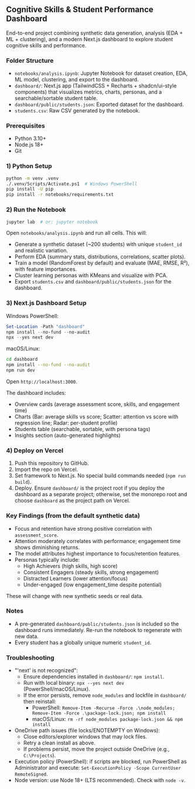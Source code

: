 ## Cognitive Skills & Student Performance Dashboard

End-to-end project combining synthetic data generation, analysis (EDA + ML + clustering), and a modern Next.js dashboard to explore student cognitive skills and performance.

### Folder Structure
- `notebooks/analysis.ipynb`: Jupyter Notebook for dataset creation, EDA, ML model, clustering, and export to the dashboard.
- `dashboard/`: Next.js app (TailwindCSS + Recharts + shadcn/ui-style components) that visualizes metrics, charts, personas, and a searchable/sortable student table.
- `dashboard/public/students.json`: Exported dataset for the dashboard.
- `students.csv`: Raw CSV generated by the notebook.

### Prerequisites
- Python 3.10+
- Node.js 18+
- Git

### 1) Python Setup
```bash
python -m venv .venv
./.venv/Scripts/Activate.ps1  # Windows PowerShell
pip install -U pip
pip install -r notebooks/requirements.txt
```

### 2) Run the Notebook
```bash
jupyter lab  # or: jupyter notebook
```
Open `notebooks/analysis.ipynb` and run all cells. This will:
- Generate a synthetic dataset (~200 students) with unique `student_id` and realistic variation.
- Perform EDA (summary stats, distributions, correlations, scatter plots).
- Train a model (RandomForest by default) and evaluate (MAE, RMSE, R²), with feature importances.
- Cluster learning personas with KMeans and visualize with PCA.
- Export `students.csv` and `dashboard/public/students.json` for the dashboard.

### 3) Next.js Dashboard Setup
Windows PowerShell:
```powershell
Set-Location -Path "dashboard"
npm install --no-fund --no-audit
npx --yes next dev
```

macOS/Linux:
```bash
cd dashboard
npm install --no-fund --no-audit
npm run dev
```

Open `http://localhost:3000`.

The dashboard includes:
- Overview cards (average assessment score, skills, and engagement time)
- Charts (Bar: average skills vs score; Scatter: attention vs score with regression line; Radar: per-student profile)
- Students table (searchable, sortable, with persona tags)
- Insights section (auto-generated highlights)

### 4) Deploy on Vercel
1. Push this repository to GitHub.
2. Import the repo on Vercel.
3. Set framework to Next.js. No special build commands needed (`npm run build`).
4. Deploy. Ensure `dashboard/` is the project root if you deploy the dashboard as a separate project; otherwise, set the monorepo root and choose `dashboard` as the project path on Vercel.

### Key Findings (from the default synthetic data)
- Focus and retention have strong positive correlation with `assessment_score`.
- Attention moderately correlates with performance; engagement time shows diminishing returns.
- The model attributes highest importance to focus/retention features.
- Personas typically include:
  - High Achievers (high skills, high score)
  - Consistent Engagers (steady skills, strong engagement)
  - Distracted Learners (lower attention/focus)
  - Under-engaged (low engagement_time despite potential)

These will change with new synthetic seeds or real data.

### Notes
- A pre-generated `dashboard/public/students.json` is included so the dashboard runs immediately. Re-run the notebook to regenerate with new data.
- Every student has a globally unique numeric `student_id`.

### Troubleshooting
- "'next' is not recognized":
  - Ensure dependencies installed in `dashboard/`: `npm install`.
  - Run with local binary: `npx --yes next dev` (PowerShell/macOS/Linux).
  - If the error persists, remove `node_modules` and lockfile in `dashboard/` then reinstall:
    - PowerShell: `Remove-Item -Recurse -Force .\node_modules; Remove-Item -Force .\package-lock.json; npm install`
    - macOS/Linux: `rm -rf node_modules package-lock.json && npm install`
- OneDrive path issues (file locks/ENOTEMPTY on Windows):
  - Close editors/explorer windows that may lock files.
  - Retry a clean install as above.
  - If problems persist, move the project outside OneDrive (e.g., `C:\Projects`).
- Execution policy (PowerShell): if scripts are blocked, run PowerShell as Administrator and execute: `Set-ExecutionPolicy -Scope CurrentUser RemoteSigned`.
- Node version: use Node 18+ (LTS recommended). Check with `node -v`.


